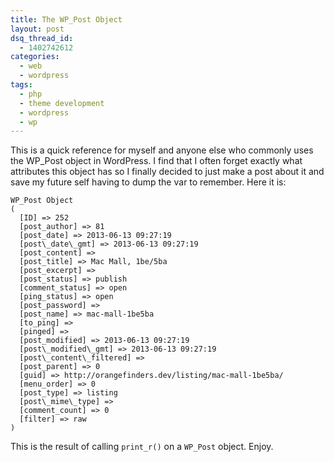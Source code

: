 ```yaml
---
title: The WP_Post Object
layout: post
dsq_thread_id:
  - 1402742612
categories:
  - web
  - wordpress
tags:
  - php
  - theme development
  - wordpress
  - wp
---
```


This is a quick reference for myself and anyone else who commonly uses the WP_Post object in WordPress. I find that I often forget exactly what attributes this object has so I finally decided to just make a post about it and save my future self having to dump the var to remember. Here it is: 

```
WP_Post Object  
(  
  [ID] => 252  
  [post_author] => 81  
  [post_date] => 2013-06-13 09:27:19  
  [post\_date\_gmt] => 2013-06-13 09:27:19  
  [post_content] =>  
  [post_title] => Mac Mall, 1be/5ba  
  [post_excerpt] =>  
  [post_status] => publish  
  [comment_status] => open  
  [ping_status] => open  
  [post_password] =>  
  [post_name] => mac-mall-1be5ba  
  [to_ping] =>  
  [pinged] =>  
  [post_modified] => 2013-06-13 09:27:19  
  [post\_modified\_gmt] => 2013-06-13 09:27:19  
  [post\_content\_filtered] =>  
  [post_parent] => 0  
  [guid] => http://orangefinders.dev/listing/mac-mall-1be5ba/  
  [menu_order] => 0  
  [post_type] => listing  
  [post\_mime\_type] =>  
  [comment_count] => 0  
  [filter] => raw  
)
```

This is the result of calling `print_r()` on a `WP_Post` object. Enjoy.